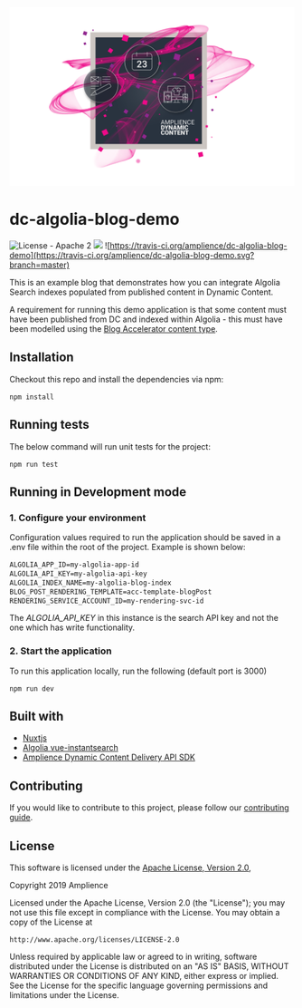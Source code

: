 [![Amplience Dynamic Content](media/header.png)](https://amplience.com/dynamic-content)

# dc-algolia-blog-demo

![License - Apache 2](https://img.shields.io/badge/license-Apache%202-blue.svg)
![](https://img.shields.io/badge/node-v8%2B-blue.svg)
![https://travis-ci.org/amplience/dc-algolia-blog-demo](https://travis-ci.org/amplience/dc-algolia-blog-demo.svg?branch=master)

This is an example blog that demonstrates how you can integrate Algolia Search indexes populated from published content in Dynamic Content.

A requirement for running this demo application is that some content must have been published from DC and indexed within Algolia - this must have been modelled using the [Blog Accelerator content type](https://github.com/amplience/dc-accelerators-content-types/blob/master/blogpost.json).

## Installation

Checkout this repo and install the dependencies via npm:

```
npm install
```

## Running tests

The below command will run unit tests for the project:

```
npm run test
```

## Running in Development mode

### 1. Configure your environment

Configuration values required to run the application should be saved in a .env file within the root of the project. Example is shown below:

```
ALGOLIA_APP_ID=my-algolia-app-id
ALGOLIA_API_KEY=my-algolia-api-key
ALGOLIA_INDEX_NAME=my-algolia-blog-index
BLOG_POST_RENDERING_TEMPLATE=acc-template-blogPost
RENDERING_SERVICE_ACCOUNT_ID=my-rendering-svc-id
```

The *ALGOLIA_API_KEY* in this instance is the search API key and not the one which has write functionality. 

### 2. Start the application

To run this application locally, run the following (default port is 3000)

```
npm run dev
```

## Built with

- [Nuxtjs](https://nuxtjs.org/)
- [Algolia vue-instantsearch](https://github.com/algolia/vue-instantsearch)
- [Amplience Dynamic Content Delivery API SDK](https://github.com/amplience/dc-delivery-sdk-js)

## Contributing

If you would like to contribute to this project, please follow our [contributing guide](./CONTRIBUTING.md).

## License

This software is licensed under the [Apache License, Version 2.0](http://www.apache.org/licenses/LICENSE-2.0),

Copyright 2019 Amplience

Licensed under the Apache License, Version 2.0 (the "License");
you may not use this file except in compliance with the License.
You may obtain a copy of the License at

    http://www.apache.org/licenses/LICENSE-2.0

Unless required by applicable law or agreed to in writing, software
distributed under the License is distributed on an "AS IS" BASIS,
WITHOUT WARRANTIES OR CONDITIONS OF ANY KIND, either express or implied.
See the License for the specific language governing permissions and
limitations under the License.
